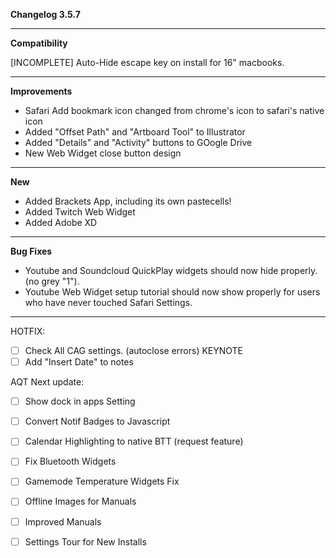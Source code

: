 **Changelog 3.5.7**

----
**Compatibility**

[INCOMPLETE] Auto-Hide escape key on install for 16" macbooks.

----
**Improvements**
<br>
- Safari Add bookmark icon changed from chrome's icon to safari's native icon
- Added "Offset Path" and "Artboard Tool" to Illustrator
- Added "Details" and "Activity" buttons to GOogle Drive
- New Web Widget close button design

----
**New**
<br>
- Added Brackets App, including its own pastecells!
- Added Twitch Web Widget
- Added Adobe XD

----
**Bug Fixes**
<br>
- Youtube and Soundcloud QuickPlay widgets should now hide properly. (no grey "1").
- Youtube Web Widget setup tutorial should now show properly for users who have never touched Safari Settings.

------------------
HOTFIX:
- [ ] Check All CAG settings.  (autoclose errors) KEYNOTE
- [ ] Add "Insert Date" to notes

AQT Next update:
- [ ] Show dock in apps Setting
- [ ] Convert Notif Badges to Javascript
- [ ] Calendar Highlighting to native BTT (request feature)
- [ ] Fix Bluetooth Widgets
- [ ] Gamemode Temperature Widgets Fix
- [ ] Offline Images for Manuals
- [ ] Improved Manuals
- [ ] Settings Tour for New Installs

